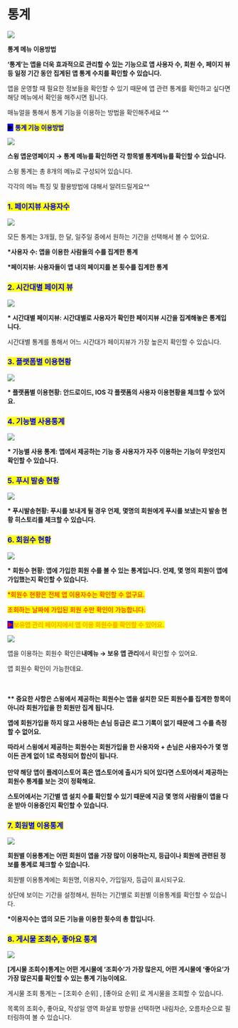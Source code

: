 # 통계

![](https://wp.swing2app.co.kr/wp-content/uploads/2018/10/%ED%86%B5%EA%B3%84%EC%A0%9C%EB%AA%A91.png)

**통계 메뉴 이용방법**

**‘통계’는 앱을 더욱 효과적으로 관리할 수 있는 기능으로 앱 사용자 수, 회원 수, 페이지 뷰 등 일정 기간 동안 집계된 앱 통계 수치를 확인할 수 있습니다.**

앱을 운영할 때 필요한 정보들을 확인할 수 있기 때문에 앱 관련 통계를 확인하고 싶다면 해당 메뉴에서 확인을 해주시면 됩니다.

매뉴얼을 통해서 통계 기능을 이용하는 방법을 확인해주세요 ^^



<mark style="background-color:blue;">**▶**</mark> <mark style="color:blue;">**통계 기능 이용방법**</mark>

![](https://wp.swing2app.co.kr/wp-content/uploads/2018/10/%ED%86%B5%EA%B3%84.png)

**스윙 앱운영페이지 → 통계 메뉴를 확인하면 각 항목별 통계메뉴를 확인할 수 있습니다.**&#x20;

스윙 통계는 총 8개의 메뉴로 구성되어 있습니다. &#x20;

각각의 메뉴 특징 및 활용방법에 대해서 알려드릴게요^^



### <mark style="color:blue;">**1. 페이지뷰 사용자수**</mark>

![](https://wp.swing2app.co.kr/wp-content/uploads/2018/10/%ED%86%B5%EA%B3%842.png)

모든 통계는 3개월, 한 달, 일주일 중에서 원하는 기간을 선택해서 볼 수 있어요.

**\*사용자 수: 앱을 이용한 사람들의 수를 집계한 통계**

**\*페이지뷰: 사용자들이 앱 내의 페이지를 본 횟수를 집계한 통계**



### <mark style="color:blue;">**2. 시간대별 페이지 뷰**</mark>

![](https://wp.swing2app.co.kr/wp-content/uploads/2018/10/%ED%86%B5%EA%B3%843.png)

**\* 시간대별 페이지뷰: 시간대별로 사용자가 확인한 페이지뷰 시간을 집계해놓은 통계입니다.**&#x20;

시간대별 통계를 통해서 어느 시간대가 페이지뷰가 가장 높은지 확인할 수 있습니다.



### <mark style="color:blue;">**3. 플랫폼별 이용현황**</mark>

![](https://wp.swing2app.co.kr/wp-content/uploads/2018/10/%ED%86%B5%EA%B3%84\_4.png)

**\* 플랫폼별 이용현황: 안드로이드, IOS 각 플랫폼의 사용자 이용현황을 체크할 수 있어요.**



### <mark style="color:blue;">**4. 기능별 사용통계**</mark>

![](https://wp.swing2app.co.kr/wp-content/uploads/2018/10/%EA%B8%B0%EB%8A%A5%EB%B3%84%EC%82%AC%EC%9A%A9%ED%86%B5%EA%B3%84.png)

**\* 기능별 사용 통계: 앱에서 제공하는 기능 중 사용자가 자주 이용하는 기능이 무엇인지 확인할 수 있습니다.**



### <mark style="color:blue;">**5. 푸시 발송 현황**</mark>

![](https://wp.swing2app.co.kr/wp-content/uploads/2018/10/%ED%91%B8%EC%8B%9C%EB%B0%9C%EC%86%A1%ED%86%B5%EA%B3%84.png)

**\* 푸시발송현황: 푸시를 보내게 될 경우 언제, 몇명의 회원에게 푸시를 보냈는지 발송 현황 히스토리를 체크할 수 있습니다.**



### <mark style="color:blue;">**6. 회원수 현황**</mark>

![](https://wp.swing2app.co.kr/wp-content/uploads/2018/10/%ED%86%B5%EA%B3%847.png)

**\* 회원수 현황: 앱에 가입한 회원 수를 볼 수 있는 통계입니다.  언제, 몇 명의 회원이 앱에 가입했는지 확인할 수 있습니다.** &#x20;

<mark style="color:red;">\*회원수 현황은 전체 앱 이용자수는 확인할 수 없구요.</mark>&#x20;

<mark style="color:red;">조회하는 날짜에 가입된 회원 수만 확인이 가능합니다.</mark> &#x20;



<mark style="color:red;background-color:blue;">**▶**</mark><mark style="color:orange;">**보유앱 관리 페이지에서 앱 이용 회원수를 확인할 수 있어요.**</mark>

![](https://wp.swing2app.co.kr/wp-content/uploads/2018/10/%ED%9A%8C%EC%9B%90%EC%88%98%ED%86%B5%EA%B3%84-1.png)

앱을 이용하는 회원수 확인은**내메뉴 → 보유 앱 관리**에서 확인할 수 있어요.

앱 회원수 확인이 가능한데요.

\
\
**\*\* 중요한 사항은 스윙에서 제공하는 회원수는 앱을 설치한 모든 회원수를 집계한 항목이 아니라 회원가입을 한 회원만 집계 됩니다.**

**앱에 회원가입을 하지 않고 사용하는 손님 등급은 로그 기록이 없기 때문에 그 수를 측정할 수 없어요.**

**따라서 스윙에서 제공하는 회원수는 회원가입을 한 사용자와 + 손님은 사용자수가 몇 명이든 관계 없이 1로 측정되어 합산이 됩니다.**\
\
**만약 해당 앱이 플레이스토어 혹은 앱스토어에 출시가 되어 있다면 스토어에서 제공하는 회원수 통계를 보는 것이 정확해요.**

**스토어에서는 기간별 앱 설치 수를 확인할 수 있기 때문에 지금 몇 명의 사람들이 앱을 다운 받아 이용중인지 확인할 수 있습니다.**



### <mark style="color:blue;">**7. 회원별 이용통계**</mark>

![](https://wp.swing2app.co.kr/wp-content/uploads/2018/10/%ED%86%B5%EA%B3%84%EC%B6%94%EA%B0%801.png)

**회원별 이용통계는 어떤 회원이 앱을 가장 많이 이용하는지, 등급이나 회원에 관련된 정보를 통계로 체크할 수 있습니다.**

회원별 이용통계에는 회원명, 이용지수, 가입일자, 등급이 표시되구요.

상단에 보이는 기간을 설정해서, 원하는 기간별로 회원별 이용통계를 확인할 수 있습니다.

**\*이용지수는 앱의 모든 기능을 이용한 횟수의 총 합입니다.**



### <mark style="color:blue;">**8. 게시물 조회수, 좋아요 통계**</mark>

![](https://wp.swing2app.co.kr/wp-content/uploads/2018/10/%ED%86%B5%EA%B3%84%EC%B6%94%EA%B0%802.png)

**\[게시물 조회수]통계는 어떤 게시물에 ‘조회수’가 가장 많은지, 어떤 게시물에 ‘좋아요’가 가장 많은지를 확인할 수 있는 통계 기능이에요.**

게시물 조회 통계는 – \[조회수 순위] , \[좋아요 순위] 로 게시물을 조회할 수 있습니다.

목록의 조회수, 좋아요, 작성일 영역 화살표 방향을 선택하면 내림차순, 오름차순으로 필터링하여 볼 수 있습니다.
